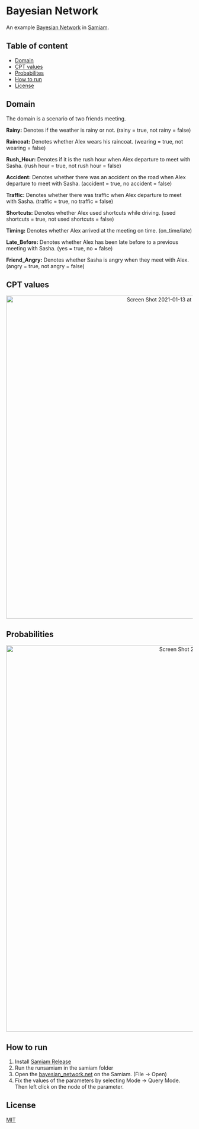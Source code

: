 Bayesian Network
=================================
An example [Bayesian Network](https://en.wikipedia.org/wiki/Bayesian_network) in [Samiam](http://reasoning.cs.ucla.edu/samiam/).
## Table of content
* [Domain](#domain)
* [CPT values](#cpt_values)
* [Probabilites](#probabilities)
* [How to run](#how-to-run)
* [License](#license)

## Domain
The domain is a scenario of two friends meeting.

**Rainy:** Denotes if the weather is rainy or not. (rainy = true, not rainy = false)

**Raincoat:** Denotes whether Alex wears his raincoat. (wearing = true, not wearing = false)

**Rush_Hour:** Denotes if it is the rush hour when Alex departure to meet with Sasha. (rush hour = true, not rush hour = false)

**Accident:** Denotes whether there was an accident on the road when Alex departure to meet with Sasha. (accident = true, no accident = false)

**Traffic:** Denotes whether there was traffic when Alex departure to meet with Sasha. (traffic = true, no traffic = false)

**Shortcuts:** Denotes whether Alex used shortcuts while driving. (used shortcuts = true, not used shortcuts = false)

**Timing:** Denotes whether Alex arrived at the meeting on time. (on_time/late)

**Late_Before:** Denotes whether Alex has been late before to a previous meeting with Sasha. (yes = true, no = false)

**Friend_Angry:** Denotes whether Sasha is angry when they meet with Alex. (angry = true, not angry = false)


## CPT values
<p align="center">
<img width="871" alt="Screen Shot 2021-01-13 at 17 03 04" src="https://user-images.githubusercontent.com/37274614/104464121-a4fd9d00-55c3-11eb-9a0d-39683daaae13.png">
</p>

## Probabilities
<p align="center">
<img width="1042" alt="Screen Shot 2021-01-13 at 17 21 53" src="https://user-images.githubusercontent.com/37274614/104464515-12113280-55c4-11eb-9948-f0bc597e54d4.png">
</p>

## How to run
1) Install [Samiam Release](http://reasoning.cs.ucla.edu/samiam/index.php?s=)
2) Run the runsamiam in the samiam folder 
2) Open the [bayesian_network.net](./bayesian_network.net) on the Samiam. (File -> Open)
3) Fix the values of the parameters by selecting Mode -> Query Mode. Then left click on the node of the parameter.

## License
  
[MIT](../LICENSE)
